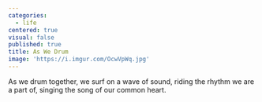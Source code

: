 ```yaml
---
categories:
  - life
centered: true
visual: false
published: true
title: As We Drum
image: 'https://i.imgur.com/OcwVpWq.jpg'
---
```

As we drum together,
we surf on a wave of sound,
riding the rhythm 
we are a part of,
singing the song 
of our common heart.
